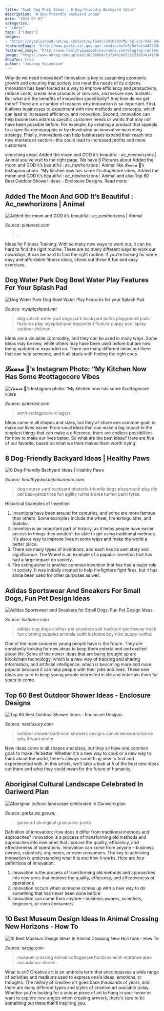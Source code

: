 ```yaml
---
title: "Acnh Dog Park Ideas : 8 Dog-friendly Backyard Ideas"
description: "8 dog-friendly backyard ideas"
date: "2023-07-07"
categories:
- "ideas"
tags: ["ideas"]
images:
- "https://mysplashpad.net/wp-content/uploads/2016/03/My-Splash-Pad-Dog-water-park-Ohio-spray-pads-splashpad.jpg"
featuredImage: "http://www.parks.vic.gov.au/-/media/4a7a529efafa445283451162d2edec9f.jpg"
featured_image: "http://www.healthypawspetinsurance.com/blog/wp-content/uploads/dog_obstacle_course_yard.jpg"
image: "https://www.akrpg.com/upload/20200904/6373481667262319934141780.png"
ShowToc: true
author: "Jovanny Rosenbaum"
---
```



Why do we need innovation?
Innovation is key to sustaining economic growth and ensuring that society can meet the needs of its citizens. Innovation has been touted as a way to improve efficiency and productivity, reduce costs, create new products or services, and secure new markets. But what are the benefits of innovation specifically? And how do we get there?
There are a number of reasons why innovation is so important. First, it allows businesses to experiment with new methods and concepts, which can lead to increased efficiency and innovation. Second, innovation can help businesses address specific customer needs or wants that may not have been possible before. For example, by creating a product that appeals to a specific demographic or by developing an innovative marketing strategy. Finally, innovations can help businesses expand their reach into new markets or sectors- this could lead to increased profits and more customers.

	

		
searching about Added the moon and GOD it’s beautiful : ac_newhorizons | Animal you've visit to the right page. We have 8 Pictures about Added the moon and GOD it’s beautiful : ac_newhorizons | Animal like 𝓛𝓪𝓾𝓻𝓪 🌿’s Instagram photo: “My kitchen now has some #cottagecore vibes, Added the moon and GOD it’s beautiful : ac_newhorizons | Animal and also Top 60 Best Outdoor Shower Ideas - Enclosure Designs. Read more:
		
    
## Added The Moon And GOD It’s Beautiful : Ac_newhorizons | Animal

<img loading=lazy src="https://i.pinimg.com/736x/0f/bc/26/0fbc26f1239439bf5abeb046f2cb34bf.jpg" onerror="this.onerror=null;this.src='https://tse4.mm.bing.net/th?id=OIP.pdvQMgfOHRgP1oTd2dwoIAHaEK&amp;pid=15.1';" alt="Added the moon and GOD it’s beautiful : ac_newhorizons | Animal">

_Source: pinterest.com_

>. 

	

Ideas for Fitness Training: With so many new ways to work out, it can be hard to find the right routine.
There are so many different ways to work out nowadays, it can be hard to find the right routine. If you're looking for some easy and affordable fitness ideas, check out these 8 fun and easy exercises.

    
## Dog Water Park Dog Bowl Water Play Features For Your Splash Pad

<img loading=lazy src="https://mysplashpad.net/wp-content/uploads/2016/03/My-Splash-Pad-Dog-water-park-Ohio-spray-pads-splashpad.jpg" onerror="this.onerror=null;this.src='https://tse1.mm.bing.net/th?id=OIP.Ao_iafQ6EGFV2c1N29jYkQHaGJ&amp;pid=15.1';" alt="Dog Water Park Dog Bowl Water Play Features for your Splash Pad">

_Source: mysplashpad.net_

>dog splash water pad dogs park backyard parks playground pads features play mysplashpad equipment feature puppy pool spray outdoor children. 

	

Ideas are a valuable commodity, and they can be used in many ways. Some ideas may be new, while others may have been used before but are now being updated or expanded on. There are many different ideas out there that can help someone, and it all starts with finding the right ones.

    
## 𝓛𝓪𝓾𝓻𝓪 🌿’s Instagram Photo: “My Kitchen Now Has Some #cottagecore Vibes

<img loading=lazy src="https://i.pinimg.com/736x/dc/72/91/dc7291508e6a76c406aacf1741b7b852.jpg" onerror="this.onerror=null;this.src='https://tse3.mm.bing.net/th?id=OIP.LDAa-vSv3K7XpPF_-SGAhAHaEK&amp;pid=15.1';" alt="𝓛𝓪𝓾𝓻𝓪 🌿’s Instagram photo: “My kitchen now has some #cottagecore vibes">

_Source: pinterest.com_

>acnh cottagecore villagers. 

	

Ideas come in all shapes and sizes, but they all share one common goal: to make our lives easier. From small ideas that can make a big impact to the simplest things that can make a difference, there are endless possibilities for how to make our lives better. So what are the best ideas? Here are five of our favorite, based on what we think makes them worth trying: 

    
## 8 Dog-Friendly Backyard Ideas | Healthy Paws

<img loading=lazy src="http://www.healthypawspetinsurance.com/blog/wp-content/uploads/dog_obstacle_course_yard.jpg" onerror="this.onerror=null;this.src='https://tse3.mm.bing.net/th?id=OIP.CQJJRULfYRfaduLsW69c1gHaJ4&amp;pid=15.1';" alt="8 Dog-Friendly Backyard Ideas | Healthy Paws">

_Source: healthypawspetinsurance.com_

>dog course yard backyard obstacle friendly dogs playground play diy pet backyards tires fun agility tunnels area tunnel paint tyres. 

	

Historical Examples of Invention
1. Inventions have been around for centuries, and some are more famous than others. Some examples include the wheel, fire extinguisher, and Sudoku.
2. Invention is an important part of history, as it helps people have easier access to things they wouldn't be able to get using traditional methods. It's also a way to improve lives in some ways and make the world a better place.
3. There are many types of inventions, and each has its own story and significance. The Wheel is an example of a popular invention that has had a large impact on society.
4. Fire extinguisher is another common invention that has had a major role in society. It was initially created to help firefighters fight fires, but it has since been used for other purposes as well.

    
## Adidas Sportswear And Sneakers For Small Dogs, Fun Pet Design Ideas

<img loading=lazy src="https://www.lushome.com/wp-content/uploads/2012/04/pet-design-clothes-dogs-8.jpg" onerror="this.onerror=null;this.src='https://tse2.mm.bing.net/th?id=OIP.J4qznESYgihWBk5k5v_ouAAAAA&amp;pid=15.1';" alt="Adidas Sportswear and Sneakers for Small Dogs, Fun Pet Design Ideas">

_Source: lushome.com_

>adidas dog dogs clothes pet sneakers suit tracksuit sportswear track fun clothing puppies animals outfit lushome boy nike puppy outfits. 

	

One of the main concerns young people have is the future. They are constantly looking for new ideas to keep them entertained and excited about life. Some of the newer ideas that are being brought up are blockchain technology, which is a new way of tracking and sharing information, and artificial intelligence, which is becoming more and more popular because it can help people with their jobs and lives. These new ideas are sure to keep young people interested in life and entertain them for years to come.

    
## Top 60 Best Outdoor Shower Ideas - Enclosure Designs

<img loading=lazy src="http://nextluxury.com/wp-content/uploads/best-outdoor-showers.jpg" onerror="this.onerror=null;this.src='https://tse3.mm.bing.net/th?id=OIP.ciLrZeeAfBGwizIFi2vS9AHaLM&amp;pid=15.1';" alt="Top 60 Best Outdoor Shower Ideas - Enclosure Designs">

_Source: nextluxury.com_

>outdoor shower bathroom showers designs convenience enclosure why ll want winter. 

	

New ideas come in all shapes and sizes, but they all have one common goal: to make life better. Whether it's a new way to cook or a new way to think about the world, there's always something new to find and experimented with. In this article, we'll take a look at 5 of the best new ideas out there and what they could mean for the future of humanity.

    
## Aboriginal Cultural Landscape Celebrated In Gariwerd Plan

<img loading=lazy src="http://www.parks.vic.gov.au/-/media/4a7a529efafa445283451162d2edec9f.jpg" onerror="this.onerror=null;this.src='https://tse4.mm.bing.net/th?id=OIP.U1XteRxrOnnTI9lhbsSIVAHaEV&amp;pid=15.1';" alt="Aboriginal cultural landscape celebrated in Gariwerd plan">

_Source: parks.vic.gov.au_

>gariwerd aboriginal grampians parks. 

	

Definition of innovation: How does it differ from traditional methods and approaches?
Innovation is a process of transforming old methods and approaches into new ones that improve the quality, efficiency, and effectiveness of operations. Innovation can come from anyone – business owners, scientists, engineers, or even consumers. The key to achieving innovation is understanding what it is and how it works. Here are four definitions of innovation: 
1. Innovation is the process of transforming old methods and approaches into new ones that improve the quality, efficiency, and effectiveness of operations 
2. Innovation occurs when someone comes up with a new way to do something that has never been done before 
3. Innovation can come from anyone – business owners, scientists, engineers, or even consumers 

    
## 10 Best Museum Design Ideas In Animal Crossing New Horizons - How To

<img loading=lazy src="https://www.akrpg.com/upload/20200904/6373481667262319934141780.png" onerror="this.onerror=null;this.src='https://tse4.mm.bing.net/th?id=OIP.JK9n4Qbkfcd7qKzuhAUp1AHaEK&amp;pid=15.1';" alt="10 Best Museum Design Ideas In Animal Crossing New Horizons - How To">

_Source: akrpg.com_

>museum crossing animal cottagecore horizons acnh entrance area macadamia shared. 

	

What is art?
Creative art is an umbrella term that encompasses a wide range of activities and mediums used to express one's ideas, emotions, or thoughts. The history of creative art goes back thousands of years, and there are many different types and styles of creative art available today. Whether you're looking for a unique piece of art to hang in your home or want to explore new angles when creating artwork, there's sure to be something out there that'll inspiring you.

